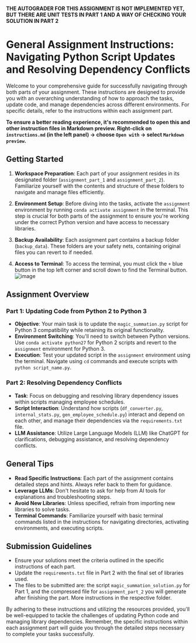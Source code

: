 **THE AUTOGRADER FOR THIS ASSIGNMENT IS NOT IMPLEMENTED YET, BUT THERE ARE UNIT TESTS IN PART 1 AND A WAY OF CHECKING YOUR SOLUTION IN PART 2**

# General Assignment Instructions: Navigating Python Script Updates and Resolving Dependency Conflicts

Welcome to your comprehensive guide for successfully navigating through both parts of your assignment. These instructions are designed to provide you with an overarching understanding of how to approach the tasks, update code, and manage dependencies across different environments. For specific details, refer to the instructions within each assignment part.

**To ensure a better reading experience, it's recommended to open this and other instruction files in Markdown preview. Right-click on `instructions.md` (in the left panel)  -> choose `Open with` -> select `Markdown preview`.**

## Getting Started

1. **Workspace Preparation**: Each part of your assignment resides in its designated folder (`assignment_part_1` and `assignment_part_2`). Familiarize yourself with the contents and structure of these folders to navigate and manage files efficiently.

2. **Environment Setup**: Before diving into the tasks, activate the `assignment` environment by running `conda activate assignment` in the terminal. This step is crucial for both parts of the assignment to ensure you're working under the correct Python version and have access to necessary libraries.

3. **Backup Availability**: Each assignment part contains a backup folder (`backup_data`). These folders are your safety nets, containing original files you can revert to if needed.

4. **Access to Terminal**: To access the terminal, you must click the `+` blue button in the top left corner and scroll down to find the Terminal button.
![image](images/terminal_1.png)


## Assignment Overview

### Part 1: Updating Code from Python 2 to Python 3

- **Objective**: Your main task is to update the `magic_summation.py` script for Python 3 compatibility while retaining its original functionality.
- **Environment Switching**: You'll need to switch between Python versions. Use `conda activate python27` for Python 2 scripts and revert to the `assignment` environment for Python 3.
- **Execution**: Test your updated script in the `assignment` environment using the terminal. Navigate using `cd` commands and execute scripts with `python script_name.py`.

### Part 2: Resolving Dependency Conflicts

- **Task**: Focus on debugging and resolving library dependency issues within scripts managing employee schedules.
- **Script Interaction**: Understand how scripts (`df_converter.py`, `internal_stats.py`, `gen_employee_schedule.py`) interact and depend on each other, and manage their dependencies via the `requirements.txt` file.
- **LLM Assistance**: Utilize Large Language Models (LLM) like ChatGPT for clarifications, debugging assistance, and resolving dependency conflicts.

## General Tips

- **Read Specific Instructions**: Each part of the assignment contains detailed steps and hints. Always refer back to them for guidance.
- **Leverage LLMs**: Don't hesitate to ask for help from AI tools for explanations and troubleshooting steps.
- **Avoid New Libraries**: Unless specified, refrain from importing new libraries to solve tasks.
- **Terminal Commands**: Familiarize yourself with basic terminal commands listed in the instructions for navigating directories, activating environments, and executing scripts.

## Submission Guidelines

- Ensure your solutions meet the criteria outlined in the specific instructions of each part.
- Update the `requirements.txt` file in Part 2 with the final set of libraries used.
- The files to be submitted are: the script `magic_summation_solution.py` for Part 1, and the compressed file for `assignment_part_2` you will generate after finishing the part. More instructions in the respective folder.

By adhering to these instructions and utilizing the resources provided, you'll be well-equipped to tackle the challenges of updating Python code and managing library dependencies. Remember, the specific instructions within each assignment part will guide you through the detailed steps necessary to complete your tasks successfully.
